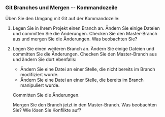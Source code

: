 ### Git Branches und Mergen -- Kommandozeile

Üben Sie den Umgang mit Git auf der Kommandozeile:

1.  Legen Sie in Ihrem Projekt einen Branch an. Ändern Sie einige Dateien
   und committen Sie die Änderungen. Checken Sie den Master-Branch aus und
   mergen Sie die Änderungen. Was beobachten Sie?

2.  Legen Sie einen weiteren Branch an. Ändern Sie einige Dateien und
   committen Sie die Änderungen. Checken Sie den Master-Branch aus und
   ändern Sie dort ebenfalls:

    *   Ändern Sie eine Datei an einer Stelle, die nicht bereits im Branch
        modifiziert wurde.
    *   Ändern Sie eine Datei an einer Stelle, die bereits im Branch
        manipuliert wurde.
    
    Committen Sie die Änderungen.
    
    Mergen Sie den Branch jetzt in den Master-Branch. Was beobachten Sie? Wie
    lösen Sie Konflikte auf?

